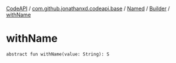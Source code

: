 [CodeAPI](../../../index.md) / [com.github.jonathanxd.codeapi.base](../../index.md) / [Named](../index.md) / [Builder](index.md) / [withName](.)

# withName

`abstract fun withName(value: String): S`